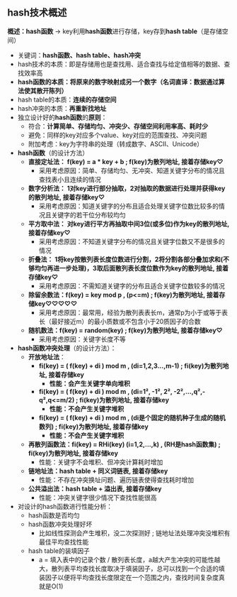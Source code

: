 ## hash技术概述

**概述：hash函数** -> key利用**hash函数**进行存储，key存到**hash table**（是存储空间）

- 关键词：**hash函数、hash table、hash冲突**
- hash技术的本质：即是存储用也是查找用、适合查找与给定值相等的数据、查找效率高
- **hash函数的本质：将原来的数字映射成另一个数字（名词直译：数据通过算法使其散开陈列）**
- hash table的本质：**连续的存储空间**
- hash冲突的本质：**再重新找地址**
- 独立设计好的**hash函数**的**原则**：
  - 符合：**计算简单、存储均匀、冲突少、存储空间利用率高、耗时少**
  - 避免：同样的key对应多个value、key对应的范围查找、冲突问题
  - 附加考虑：key为字符串的处理（转成数字、ASCII、Unicode）
- **hash函数**（的设计方法）
  - **直接定址法： f(key) = a * key + b ; f(key)为散列地址, 接着存储key♡**
    - 采用考虑原因：简单、存储均匀、无冲突、知道关键字分布的情况且查找表小且连续的情况
  - **数字分析法： 1对key进行部分抽取，2对抽取的数据进行处理并获得key的散列地址, 接着存储key♡**
    - 采用考虑原因：知道关键字的分布且适合处理关键字位数比较多的情况且关键字的若干位分布较均匀
  - **平方取中法： 对key进行平方再抽取中间3位(或多位)作为key的散列地址, 接着存储key♡**
    - 采用考虑原因：不知道关键字分布的情况且关键字位数又不是很多的情况
  - **折叠法： 1将key按散列表长度位数进行分割，2将分割各部分叠加求和(不够均匀再进一步处理)，3取后面散列表长度位数作为key的散列地址, 接着存储key♡**
    - 采用考虑原因：不需知道关键字的分布且适合关键字位数较多的情况
  - **除留余数法：f(key) = key mod p , (p<=m) ; f(key)为散列地址, 接着存储key♡♡♡♡♡**
    - 采用考虑原因：最常用，经验为散列表表长m，通常p为小于或等于表长（最好接近m）的最小质数或不包含小于20质因子的合数
  - **随机数法：f(key) = random(key) ; f(key)为散列地址, 接着存储key♡**
    - 采用考虑原因：关键字长度不等
- **hash函数冲突处理**（的设计方法）：
  - **开放地址法**：
    - **fi(key) = ( f(key) + di ) mod m , (di=1,2,3...,m-1) ; fi(key)为散列地址, 接着存储key**
      - **性能：会产生关键字单向堆积**
    - **fi(key) = ( f(key) + di ) mod m , (di=1², -1², 2², -2²,...,q²,-q²,q<=m/2) ; fi(key)为散列地址, 接着存储key**
      - **性能：不会产生关键字堆积**
    - **fi(key) = ( f(key) + di ) mod m , (di是个固定的随机种子生成的随机数列) ; fi(key)为散列地址, 接着存储key**
      - **性能：不会产生关键字堆积**
  - **再散列函数法：fi(key) = RHi(key) (i=1,2,...,k) , (RH是hash函数集) ; fi(key)为散列地址, 接着存储key**
    - 性能：关键字不会堆积、但冲突计算耗时增加
  - **链地址法：hash table + 同义词链表, 接着存储key**
    - 性能：不存在冲突换址问题、遍历链表使得查找耗时增加
  - **公共溢出法：hash table + 溢出表, 接着存储key**
    - 性能：冲突关键字很少情况下查找性能很高
- 对设计的hash函数进行性能分析：
  - hash函数是否均匀
  - hash函数冲突处理好坏
    - 比如线性探测会产生堆积，没二次探测好 ; 链地址法处理冲突没堆积有最佳平均查找性能
  - hash table的装填因子
    - a = 填入表中的记录个数 / 散列表长度，a越大产生冲突的可能性越大，散列表平均查找长度取决于填装因子，总可以找到一个合适的填装因子以便将平均查找长度限定在一个范围之内，查找时间复杂度真就是O(1)
